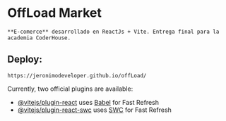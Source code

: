 # OffLoad Market

    **E-comerce** desarrollado en ReactJs + Vite. Entrega final para la academia CoderHouse.

## Deploy:

    https://jeronimodeveloper.github.io/offLoad/

Currently, two official plugins are available:

- [@vitejs/plugin-react](https://github.com/vitejs/vite-plugin-react/blob/main/packages/plugin-react/README.md) uses [Babel](https://babeljs.io/) for Fast Refresh
- [@vitejs/plugin-react-swc](https://github.com/vitejs/vite-plugin-react-swc) uses [SWC](https://swc.rs/) for Fast Refresh
